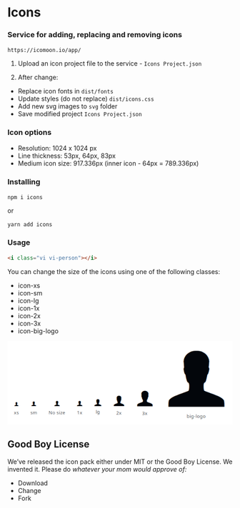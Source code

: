 # Icons

### Service for adding, replacing and removing icons

```text
https://icomoon.io/app/
```

1. Upload an icon project file to the service - `Icons Project.json`


2. After change:
* Replace icon fonts in `dist/fonts`
* Update styles (do not replace) `dist/icons.css`
* Add new svg images to `svg` folder
* Save modified project `Icons Project.json`


### Icon options

* Resolution: 1024 x 1024 px
* Line thickness: 53px, 64px, 83px
* Medium icon size: 917.336px (inner icon - 64px = 789.336px)

### Installing

```shell
npm i icons
```

or

```shell
yarn add icons
```

### Usage

```html
<i class="vi vi-person"></i>
```

You can change the size of the icons using one of the following classes:

* icon-xs
* icon-sm
* icon-lg
* icon-1x
* icon-2x
* icon-3x
* icon-big-logo

![](./sizes.png)

## Good Boy License

We’ve released the icon pack either under MIT or the Good Boy License. We invented it. Please do _whatever your mom would approve of:_
* Download
* Change
* Fork
